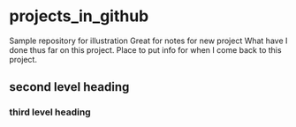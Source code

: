 # projects_in_github
Sample repository for illustration
Great for notes for new project
What have I done thus far on this project.
Place to put info for when I come back to this project.
## second level heading
### third level heading

